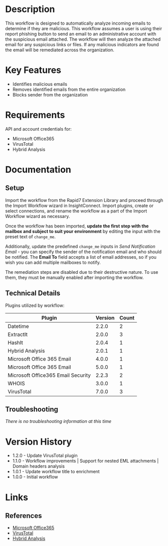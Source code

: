 # Description

This workflow is designed to automatically analyze incoming emails to determine if they are malicious. This workflow assumes a user is using their report phishing button to send an email to an administrative account with the suspicious email attached. The workflow will then analyze the attached email for any suspicious links or files. If any malicious indicators are found the email will be remediated across the organization.

# Key Features

* Identifies malicious emails
* Removes identified emails from the entire organization
* Blocks sender from the organization

# Requirements

API and account credentials for:

* Microsoft Office365
* VirusTotal
* Hybrid Analysis

# Documentation

## Setup

Import the workflow from the Rapid7 Extension Library and proceed through the Import Workflow wizard in InsightConnect. Import plugins, create or select connections, and rename the workflow as a part of the Import Workflow wizard as necessary.

Once the workflow has been imported, **update the first step with the mailbox and subject to suit your environment** by editing the input with the preset text of `change_me`.

Additionally, update the predefined `change_me` inputs in _Send Notification Email_ - you can specify the sender of the notification email and who should be notified. The **Email To** field accepts a list of email addresses, so if you wish you can add multiple mailboxes to notify. 

The remediation steps are disabled due to their destructive nature. To use them, they must be manually enabled after importing the workflow.

## Technical Details

Plugins utilized by workflow:

|Plugin|Version|Count|
|----|----|--------|
|Datetime|2.2.0|2|
|ExtractIt|2.0.0|3|
|HashIt|2.0.4|1|
|Hybrid Analysis|2.0.1|1|
|Microsoft Office 365 Email|4.0.0|1|
|Microsoft Office 365 Email|5.0.0|1|
|Microsoft Office365 Email Security|2.2.3|2|
|WHOIS|3.0.0|1|
|VirusTotal|7.0.0|3|

## Troubleshooting

_There is no troubleshooting information at this time_

# Version History

* 1.2.0 - Update VirusTotal plugin
* 1.1.0 - Workflow improvements | Support for nested EML attachments | Domain headers analysis
* 1.0.1 - Update workflow title to enrichment
* 1.0.0 - Initial workflow

# Links

## References

* [Microsoft Office365](https://www.office.com)
* [VirusTotal](https://www.virustotal.com)
* [Hybrid Analysis](https://www.hybrid-analysis.com/)
